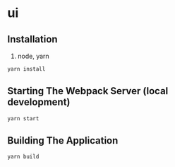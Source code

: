# ui

## Installation

1. node, yarn

```Bash
yarn install
```

## Starting The Webpack Server (local development)

```Bash
yarn start
```

## Building The Application

```Bash
yarn build
```